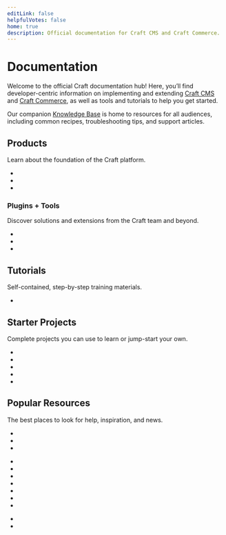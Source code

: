 ```yaml
---
editLink: false
helpfulVotes: false
home: true
description: Official documentation for Craft CMS and Craft Commerce.
---
```


# Documentation

Welcome to the official Craft documentation hub! Here, you’ll find developer-centric information on implementing and extending [Craft CMS](/5.x/) and [Craft Commerce](/commerce/5.x/), as well as tools and tutorials to help you get started.

Our companion [Knowledge Base](https://craftcms.com/knowledge-base) is home to resources for all audiences, including common recipes, troubleshooting tips, and support articles.

## Products

Learn about the foundation of the Craft platform.

<ul class="theme-default-content-override w-full px-0 sm:flex sm:-mx-2 flex-wrap">
    <li class="block mb-4 sm:w-1/2 sm:px-2 sm:py-0">
        <LinkPanel
            title="Craft CMS"
            subtitle="Flexible content management."
            link="/5.x/"
            icon="/docs/icons/craft.svg"
            currentVersion="5.x" />
    </li>
    <li class="block mb-4 sm:w-1/2 sm:px-2 sm:py-0">
        <LinkPanel
            title="Craft Commerce"
            subtitle="Custom, extensible ecommerce."
            link="/commerce/5.x/"
            icon="/docs/icons/commerce.svg"
            currentVersion="5.x" />
    </li>
    <li class="block mb-4 sm:w-1/2 sm:px-2 sm:py-0">
        <LinkPanel
            title="Craft Cloud"
            subtitle="Our scalable hosting platform."
            link="https://craftcms.com/cloud"
            icon="/docs/icons/icon-cloud.svg" />
    </li>
</ul>

### Plugins + Tools

Discover solutions and extensions from the Craft team and beyond.

<ul class="theme-default-content-override w-full px-0 sm:flex sm:-mx-2 flex-wrap">
    <li class="block mb-4 sm:w-1/2 sm:px-2 sm:py-0">
        <IconLink
            title="Plugin Store"
            subtitle="Browse free and commercial plugins."
            link="https://plugins.craftcms.com"
            icon="/docs/icons/icon-plugin.svg"
            iconSize="large" />
    </li>
    <li class="block mb-4 sm:w-1/2 sm:px-2 sm:py-0">
        <IconLink
            title="Craft Console"
            subtitle="Manage licenses and Cloud projects."
            link="https://console.craftcms.com"
            icon="/docs/icons/icon-globe.svg"
            iconSize="large" />
    </li>
    <li class="block mb-4 sm:w-1/2 sm:px-2 sm:py-0">
        <IconLink
            title="Generator"
            subtitle="Scaffold system components."
            link="https://github.com/craftcms/generator"
            icon="/docs/icons/icon-generator.svg"
            iconSize="large" />
    </li>
</ul>

## Tutorials

Self-contained, step-by-step training materials.

<ul class="theme-default-content-override w-full px-0 sm:flex sm:-mx-2 flex-wrap">
    <li class="block mb-4 sm:w-1/2 sm:px-2 sm:py-0">
        <IconLink
            title="Intro to Craft CMS"
            subtitle="Learn the fundamentals by building a simple blog."
            link="/getting-started-tutorial/"
            icon="/docs/icons/icon-tutorial.svg"
            iconSize="large" />
    </li>
</ul>

## Starter Projects

Complete projects you can use to learn or jump-start your own.

<ul class="theme-default-content-override w-full px-0 sm:flex sm:-mx-2 flex-wrap">
    <li class="block mb-4 sm:w-1/2 sm:px-2 sm:py-0">
        <LinkPanel
            title="Blank Slate"
            subtitle="The original, minimal Composer project."
            link="https://github.com/craftcms/craft"
            repo="craftcms/craft" />
    </li>
    <li class="block mb-4 sm:w-1/2 sm:px-2 sm:py-0">
        <LinkPanel
            title="Twig Starter"
            subtitle="A simple server-rendered blog."
            link="https://github.com/craftcms/starter-twig"
            repo="craftcms/starter-twig" />
    </li>
    <li class="block mb-4 sm:w-1/2 sm:px-2 sm:py-0">
        <LinkPanel
            title="Nuxt Starter"
            subtitle="Nuxt + GraphQL-powered blog."
            link="https://github.com/craftcms/starter-nuxt"
            repo="craftcms/starter-nuxt" />
    </li>
    <li class="block mb-4 sm:w-1/2 sm:px-2 sm:py-0">
        <LinkPanel
            title="Next.js Starter"
            subtitle="Next.js + GraphQL-powered blog."
            link="https://github.com/craftcms/starter-next"
            repo="craftcms/starter-next" />
    </li>
    <li class="block mb-4 sm:w-1/2 sm:px-2 sm:py-0">
        <LinkPanel
            title="Astro Starter"
            subtitle="A hybrid, pre-rendered application."
            link="https://github.com/craftcms/starter-astro"
            repo="craftcms/starter-astro" />
    </li>
</ul>

## Popular Resources

The best places to look for help, inspiration, and news.

<ul class="theme-default-content-override w-full px-0 sm:flex sm:-mx-2 flex-wrap">
    <li class="block mb-4 sm:w-1/2 sm:px-2 sm:py-0">
        <IconLink title="Website"
            subtitle="Our official website."
            link="https://craftcms.com/"
            icon="/docs/icons/icon-home.svg"
            icon-size="large"
        />
    </li>
    <li class="block mb-4 sm:w-1/2 sm:px-2 sm:py-0">
        <IconLink title="Knowledge Base"
            subtitle="Supplemental help articles."
            link="https://craftcms.com/knowledge-base"
            icon="/docs/icons/icon-knowledge-base.svg"
            icon-size="large"
        />
    </li>
    <li class="block mb-4 sm:w-1/2 sm:px-2 sm:py-0">
        <IconLink title="Dot All"
            subtitle="The annual Craft conference."
            link="https://craftcms.com/events"
            icon="/docs/icons/icon-dotall.svg"
            icon-size="large"
        />
    </li>
</ul>

<ul class="theme-default-content-override w-full px-0 sm:flex sm:-mx-2 flex-wrap">
    <li class="block mb-4 sm:w-1/2 sm:px-2 sm:py-0">
        <IconLink title="Community"
            subtitle="Find us online, or in-person."
            link="https://craftcms.com/community"
            icon="/docs/icons/icon-globe.svg"
            icon-size="large"
        />
    </li><li class="block mb-4 sm:w-1/2 sm:px-2 sm:py-0">
        <IconLink title="Partners"
            subtitle="Connect with a verified developer."
            link="https://craftcms.com/partners"
            icon="/docs/icons/icon-generic-link.svg"
            icon-size="large"
        />
    </li>
    <li class="block mb-4 sm:w-1/2 sm:px-2 sm:py-0">
        <IconLink title="Stack Exchange"
            subtitle="Get help and help others."
            link="https://craftcms.stackexchange.com/"
            icon="/docs/icons/icon-stack-exchange.svg"
            icon-size="large"
        />
    </li>
    <li class="block mb-4 sm:w-1/2 sm:px-2 sm:py-0">
        <IconLink title="Discord"
            subtitle="Meet the community."
            link="https://craftcms.com/discord"
            icon="/docs/icons/icon-discord.svg"
            icon-size="large"
        />
    </li>
    <li class="block mb-4 sm:w-1/2 sm:px-2 sm:py-0">
        <IconLink title="Newsletter"
            subtitle="Updates, direct from our team."
            link="https://craftcms.com/newsletter"
            icon="/docs/icons/icon-craft-link-list.svg"
            icon-size="large"
        />
    </li>
    <li class="block mb-4 sm:w-1/2 sm:px-2 sm:py-0">
        <IconLink title="Twitter"
            subtitle="The official Craft Twitter feed."
            link="https://twitter.com/craftcms"
            icon="/docs/icons/icon-twitter.svg"
            icon-size="large"
        />
    </li>
    <li class="block mb-4 sm:w-1/2 sm:px-2 sm:py-0">
        <IconLink title="Mastodon"
            subtitle="The official Craft Mastodon feed."
            link="https://mastodon.social/@CraftCMS"
            icon="/docs/icons/icon-mastodon.svg"
            icon-size="large"
        />
    </li>
</ul>

<ul class="theme-default-content-override w-full px-0 sm:flex sm:-mx-2 flex-wrap">
    <li class="block mb-4 sm:w-1/2 sm:px-2 sm:py-0">
        <IconLink title="CraftQuest"
            subtitle="Watch video courses."
            link="https://craftquest.io/"
            icon="/docs/icons/icon-craft-quest.svg"
            icon-size="large"
        />
    </li>
    <li class="block mb-4 sm:w-1/2 sm:px-2 sm:py-0">
        <IconLink title="nystudio107 Blog"
            subtitle="Learn Craft and modern web development"
            link="https://nystudio107.com/blog"
            icon="/docs/icons/icon-nystudio107.svg"
            icon-size="large"
        />
    </li>
</ul>
